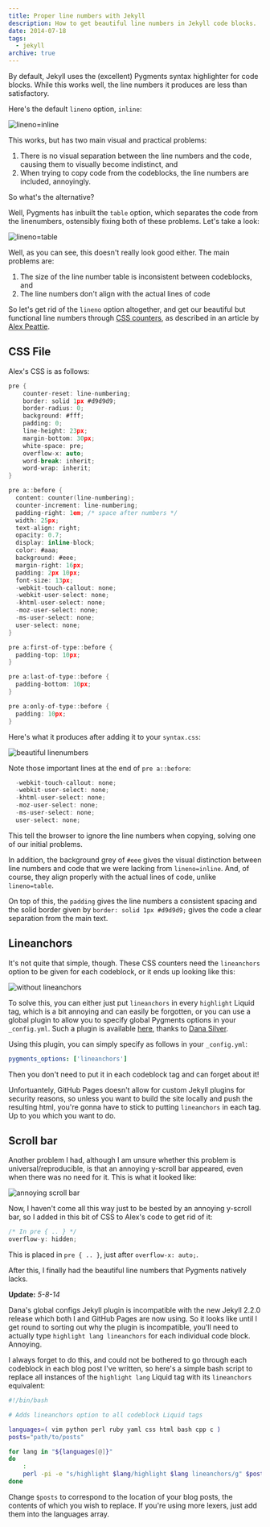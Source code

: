 ```yaml
---
title: Proper line numbers with Jekyll
description: How to get beautiful line numbers in Jekyll code blocks.
date: 2014-07-18
tags:
  - jekyll
archive: true
---
```


By default, Jekyll uses the (excellent) Pygments syntax highlighter for code blocks. While this works well, the line numbers it produces are less than satisfactory.

Here's the default `lineno` option, `inline`:

![lineno=inline](/media/archive/proper-linenumbers/lineno_w_inline.png)

This works, but has two main visual and practical problems:

1. There is no visual separation between the line numbers and the code, causing them to visually become indistinct, and
2. When trying to copy code from the codeblocks, the line numbers are included, annoyingly.

So what's the alternative?

Well, Pygments has inbuilt the `table` option, which separates the code from the linenumbers, ostensibly fixing both of these problems. Let's take a look:

![lineno=table](/media/archive/proper-linenumbers/lineno_w_table.png)

Well, as you can see, this doesn't really look good either. The main problems are:

1. The size of the line number table is inconsistent between codeblocks, and
2. The line numbers don't align with the actual lines of code

So let's get rid of the `lineno` option altogether, and get our beautiful but functional line numbers through [CSS counters](https://developer.mozilla.org/en-US/docs/Web/Guide/CSS/Counters), as described in an article by [Alex Peattie](http://alexpeattie.com/blog/github-style-syntax-highlighting-with-pygments/).

## CSS File

Alex's CSS is as follows:

```c
pre {
    counter-reset: line-numbering;
    border: solid 1px #d9d9d9;
    border-radius: 0;
    background: #fff;
    padding: 0;
    line-height: 23px;
    margin-bottom: 30px;
    white-space: pre;
    overflow-x: auto;
    word-break: inherit;
    word-wrap: inherit;
}

pre a::before {
  content: counter(line-numbering);
  counter-increment: line-numbering;
  padding-right: 1em; /* space after numbers */
  width: 25px;
  text-align: right;
  opacity: 0.7;
  display: inline-block;
  color: #aaa;
  background: #eee;
  margin-right: 16px;
  padding: 2px 10px;
  font-size: 13px;
  -webkit-touch-callout: none;
  -webkit-user-select: none;
  -khtml-user-select: none;
  -moz-user-select: none;
  -ms-user-select: none;
  user-select: none;
}

pre a:first-of-type::before {
  padding-top: 10px;
}

pre a:last-of-type::before {
  padding-bottom: 10px;
}

pre a:only-of-type::before {
  padding: 10px;
}
```

Here's what it produces after adding it to your `syntax.css`:

![beautiful linenumbers](/media/archive/proper-linenumbers/lineno_beautiful.png)

Note those important lines at the end of `pre a::before`:

```c
  -webkit-touch-callout: none;
  -webkit-user-select: none;
  -khtml-user-select: none;
  -moz-user-select: none;
  -ms-user-select: none;
  user-select: none;
```

This tell the browser to ignore the line numbers when copying, solving one of our initial problems.

In addition, the background grey of `#eee` gives the visual distinction between line numbers and code that we were lacking from `lineno=inline`. And, of course, they align properly with the actual lines of code, unlike `lineno=table`.

On top of this, the `padding` gives the line numbers a consistent spacing and the solid border given by `border: solid 1px #d9d9d9;` gives the code a clear separation from the main text.

## Lineanchors

It's not quite that simple, though. These CSS counters need the `lineanchors` option to be given for each codeblock, or it ends up looking like this:

![without lineanchors](/media/archive/proper-linenumbers/lineno_wo_lineanchors.png)

To solve this, you can either just put `lineanchors` in every `highlight` Liquid tag, which is a bit annoying and can easily be forgotten, or you can use a global plugin to allow you to specify global Pygments options in your `_config.yml`. Such a plugin is available [here](https://gist.github.com/danasilver/8121699), thanks to [Dana Silver](https://github.com/danasilver).

Using this plugin, you can simply specify as follows in your `_config.yml`:

```yaml
pygments_options: ['lineanchors']
```

Then you don't need to put it in each codeblock tag and can forget about it!

Unfortuantely, GitHub Pages doesn't allow for custom Jekyll plugins for security reasons, so unless you want to build the site locally and push the resulting html, you're gonna have to stick to putting `lineanchors` in each tag. Up to you which you want to do.

## Scroll bar

Another problem I had, although I am unsure whether this problem is universal/reproducible, is that an annoying y-scroll bar appeared, even when there was no need for it. This is what it looked like:

![annoying scroll bar](/media/archive/proper-linenumbers/lineno_w_yscroll.png)

Now, I haven't come all this way just to be bested by an annoying y-scroll bar, so I added in this bit of CSS to Alex's code to get rid of it:

```c
/* In pre { .. } */
overflow-y: hidden;
```

This is placed in `pre { .. }`, just after `overflow-x: auto;`.

After this, I finally had the beautiful line numbers that Pygments natively lacks.

**Update:** *5-8-14*

Dana's global configs Jekyll plugin is incompatible with the new Jekyll 2.2.0 release which both I and GitHub Pages are now using. So it looks like until I get round to sorting out why the plugin is incompatible, you'll need to actually type `highlight lang lineanchors` for each individual code block. Annoying.

I always forget to do this, and could not be bothered to go through each codeblock in each blog post I've written, so here's a simple bash script to replace all instances of the `highlight lang` Liquid tag with its `lineanchors` equivalent:

```bash
#!/bin/bash

# Adds lineanchors option to all codeblock Liquid tags

languages=( vim python perl ruby yaml css html bash cpp c )
posts="path/to/posts"

for lang in "${languages[@]}"
do
    :
    perl -pi -e "s/highlight $lang/highlight $lang lineanchors/g" $posts
done
```

Change `$posts` to correspond to the location of your blog posts, the contents of which you wish to replace. If you're using more lexers, just add them into the languages array.
